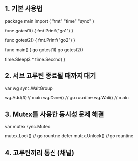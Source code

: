 ## 1. 기본 사용법

package main
import (
  "fmt"
  "time"
  "sync"
)

func gotest1() {
  fmt.Printf("go1")
}

func gotest2() {
  fmt.Printf("go2")
}

func main() {
  go gotest1()
  go gotest2()

  time.Sleep(3 * time.Second)
}

## 2. 서브 고루틴 종료될 때까지 대기
var wg sync.WaitGroup

wg.Add(3)  // main
wg.Done()  // go rountine
wg.Wait()  // main

## 3. Mutex를 사용한 동시성 문제 해결
var mutex sync.Mutex

mutex.Lock()         // go rountine
defer mutex.Unlock() // go rountine

## 4. 고루틴끼리 통신 (채널)


